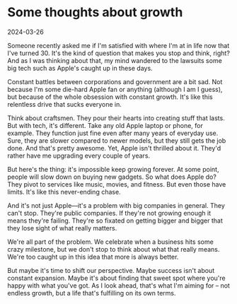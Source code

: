 # Some thoughts about growth

2024-03-26

Someone recently asked me if I'm satisfied with where I'm at in life now that I've turned 30. It's the kind of question that makes you stop and think, right? And as I was thinking about that, my mind wandered to the lawsuits some big tech such as Apple's caught up in these days.

Constant battles between corporations and government are a bit sad. Not because I'm some die-hard Apple fan or anything (although I am I guess), but because of the whole obsession with constant growth. It's like this relentless drive that sucks everyone in.

Think about craftsmen. They pour their hearts into creating stuff that lasts. But with tech, it's different. Take any old Apple laptop or phone, for example. They function just fine even after many years of everyday use. Sure, they are slower compared to newer models, but they still gets the job done. And that's pretty awesome. Yet, Apple isn't thrilled about it. They'd rather have me upgrading every couple of years.

But here's the thing: it's impossible keep growing forever. At some point, people will slow down on buying new gadgets. So what does Apple do? They pivot to services like music, movies, and fitness. But even those have limits. It's like this never-ending chase.

And it's not just Apple—it's a problem with big companies in general. They can't stop. They're public companies. If they're not growing enough it means they're failing. They're so fixated on getting bigger and bigger that they lose sight of what really matters. 

We're all part of the problem. We celebrate when a business hits some crazy milestone, but we don't stop to think about what that really means. We're too caught up in this idea that more is always better.

But maybe it's time to shift our perspective. Maybe success isn't about constant expansion. Maybe it's about finding that sweet spot where you're happy with what you've got. As I look ahead, that's what I'm aiming for – not endless growth, but a life that's fulfilling on its own terms.